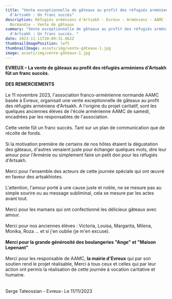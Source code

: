 ```yaml
---
title: "Vente exceptionnelle de gâteaux au profit des réfugiés arméniens
  d'Artsakh : Un franc succès"
description: Réfugiés arméniens d'Artsakh - Evreux - Arméniens - AAMC -
  Normandie - Vente de gâteaux
summary: "Vente exceptionnelle de gâteaux au profit des réfugiés arméniens
  d'Artsakh : Un franc succès. "
date: 2023-11-11T20:09:31.862Z
thumbnailImagePosition: left
thumbnailImage: assets/img/vente-gâteaux-1.jpg
image: assets/img/vente-gâteaux-1.jpg
---
```

**EVREUX – La vente de gâteaux au profit des réfugiés arméniens d'Artsakh fût un franc succès.**\
\
**DES REMERCIEMENTS**\
\
Le 11 novembre 2023, l'association franco-arménienne normande AAMC basée à Evreux, organisait une vente exceptionnelle de gâteaux au profit des réfugiés arméniens d'Artsakh. A l'origine du projet caritatif, sont les quelques anciennes élèves de l'école arménienne AAMC de samedi, encadrées par les responsables de l'association.\
\
Cette vente fût un franc succès. Tant sur un plan de communication que de récolte de fonds.\
\
Si la motivation première de certains de nos hôtes étaient la dégustation des gâteaux, d'autres venaient juste pour échanger quelques mots, dire leur amour pour l'Arménie ou simplement faire un petit don pour les réfugiés d'Artsakh.\
\
Merci pour l'ensemble des acteurs de cette journée spéciale qui ont œuvré en faveur des artsakhiotes.\
\
L'attention, l'amour porté à une cause juste et noble, ne se mesure pas au simple sourire ou au message subliminal, cela se mesure par les actes avant tout.\
\
Merci pour les mamans qui ont confectionné les délicieux gâteaux avec amour.\
\
Merci pour nos anciennes élèves : Victoria, Louisa, Margarita, Milena, Monika, Roza … et si j'en oublie (je m'en excuse).\
\
**M﻿erci pour la grande générosité des boulangeries "Ange" et "Maison Lepenant"**\
\
Merci pour les responsable de AAMC, **la mairie d'Evreux** qui par son soutien rend le projet réalisable, Merci à tous ceux et celles qui par leur action ont permis la réalisation de cette journée à vocation caritative et humaine.\
\
\
Serge Tateossian - Evreux- Le 11/11/2023